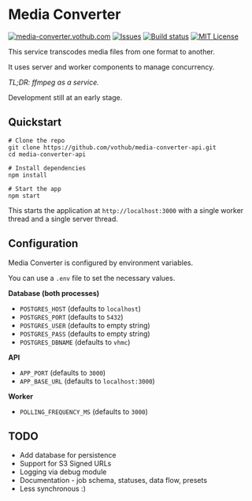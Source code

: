 # Media Converter

[![media-converter.vothub.com](https://img.shields.io/website.svg?down_color=red&down_message=down&label=media-converter.vothub.com&up_color=green&up_message=ok&url=https%3A%2F%2Fmedia-converter.vothub.com)](https://media-converter.vothub.com)
[![Issues](https://img.shields.io/github/issues/vothub/media-converter-api.svg)](https://github.com/vothub/media-converter-api/issues)
[![Build status](https://img.shields.io/circleci/project/github/vothub/media-converter-api/master.svg)](https://circleci.com/gh/vothub/media-converter-api/tree/master)
[![MIT License](https://img.shields.io/badge/license-MIT-blue.svg)](https://spdx.org/licenses/MIT)


This service transcodes media files from one format to another.

It uses server and worker components to manage concurrency.

*TL;DR: ffmpeg as a service.*

Development still at an early stage.


## Quickstart
```
# Clone the repo
git clone https://github.com/vothub/media-converter-api.git
cd media-converter-api

# Install dependencies
npm install

# Start the app
npm start
```

This starts the application at `http://localhost:3000`
with a single worker thread and a single server thread.

## Configuration

Media Converter is configured by environment variables.

You can use a `.env` file to set the necessary values.

**Database (both processes)**
- `POSTGRES_HOST` (defaults to `localhost`)
- `POSTGRES_PORT` (defaults to `5432`)
- `POSTGRES_USER` (defaults to empty string)
- `POSTGRES_PASS` (defaults to empty string)
- `POSTGRES_DBNAME` (defaults to `vhmc`)

**API**
- `APP_PORT` (defaults to `3000`)
- `APP_BASE_URL` (defaults to `localhost:3000`)

**Worker**
- `POLLING_FREQUENCY_MS` (defaults to `3000`)


## TODO

- Add database for persistence
- Support for S3 Signed URLs
- Logging via debug module
- Documentation - job schema, statuses, data flow, presets
- Less synchronous :)

<!--
- Queue monitoring
- Auth
- Documentation - deployments, multiple nodes
- Add web hooks / callback URLs for notifications
- Support image conversions
- Support PDF/doc conversions
- Support waveform generation
- Support screenshot generation (from videos and text documents)
-->

<!--
JSON API
{
  file: {url},
  targets: ['gif', 'webm'],
  opts: {
    screenshots: 5,
    screenshotFormat: 'png'
  }
}
{
  file: {url},
  targets: 'jpg',
  opts: {
    pages: '1-3'
  }
}
{
  file: {base64},
  targets: 'jpg'
}
{
  file: {url},
  targets: 'html'
}
-->
